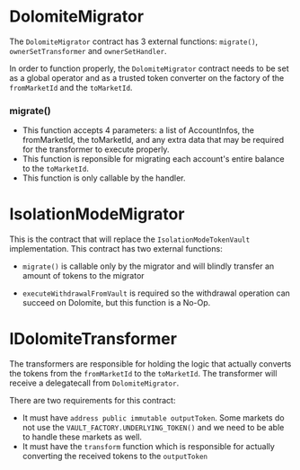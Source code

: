 # DolomiteMigrator

The `DolomiteMigrator` contract has 3 external functions: `migrate()`, `ownerSetTransformer` and `ownerSetHandler`.

In order to function properly, the `DolomiteMigrator` contract needs to be set as a global operator and as a trusted token converter on the factory of the `fromMarketId` and the `toMarketId`.

### migrate()

* This function accepts 4 parameters: a list of AccountInfos, the fromMarketId, the toMarketId, and any extra data that may be required for the transformer to execute properly.
* This function is reponsible for migrating each account's entire balance to the `toMarketId`.
* This function is only callable by the handler.

# IsolationModeMigrator

This is the contract that will replace the `IsolationModeTokenVault` implementation. This contract has two external functions: 

* `migrate()` is callable only by the migrator and will blindly transfer an amount of tokens to the migrator

* `executeWithdrawalFromVault` is required so the withdrawal operation can succeed on Dolomite, but this function is a No-Op.

# IDolomiteTransformer

The transformers are responsible for holding the logic that actually converts the tokens from the `fromMarketId` to the `toMarketId`. The transformer will receive a delegatecall from `DolomiteMigrator`. 

There are two requirements for this contract:
* It must have `address public immutable outputToken`. Some markets do not use the `VAULT_FACTORY.UNDERLYING_TOKEN()` and we need to be able to handle these markets as well.
* It must have the `transform` function which is responsible for actually converting the received tokens to the `outputToken`